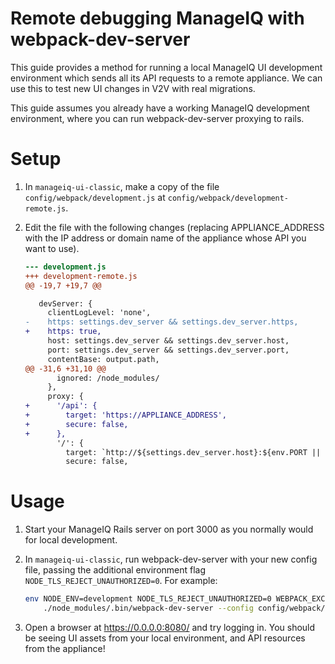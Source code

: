 # Remote debugging ManageIQ with webpack-dev-server

This guide provides a method for running a local ManageIQ UI development environment which sends all its API requests to a remote appliance. We can use this to test new UI changes in V2V with real migrations.

This guide assumes you already have a working ManageIQ development environment, where you can run webpack-dev-server proxying to rails.

# Setup

1. In `manageiq-ui-classic`, make a copy of the file `config/webpack/development.js` at `config/webpack/development-remote.js`.
2. Edit the file with the following changes (replacing APPLIANCE_ADDRESS with the IP address or domain name of the appliance whose API you want to use).

    ```diff
    --- development.js
    +++ development-remote.js
    @@ -19,7 +19,7 @@

       devServer: {
         clientLogLevel: 'none',
    -    https: settings.dev_server && settings.dev_server.https,
    +    https: true,
         host: settings.dev_server && settings.dev_server.host,
         port: settings.dev_server && settings.dev_server.port,
         contentBase: output.path,
    @@ -31,6 +31,10 @@
           ignored: /node_modules/
         },
         proxy: {
    +      '/api': {
    +        target: 'https://APPLIANCE_ADDRESS',
    +        secure: false,
    +      },
           '/': {
             target: `http://${settings.dev_server.host}:${env.PORT || '3000'}`,
             secure: false,
    ```

# Usage

1. Start your ManageIQ Rails server on port 3000 as you normally would for local development.

2. In `manageiq-ui-classic`, run webpack-dev-server with your new config file, passing the additional environment flag `NODE_TLS_REJECT_UNAUTHORIZED=0`. For example:

    ```sh
    env NODE_ENV=development NODE_TLS_REJECT_UNAUTHORIZED=0 WEBPACK_EXCLUDE_NODE_MODULES=1 \
        ./node_modules/.bin/webpack-dev-server --config config/webpack/development-remote.js
    ```
    
 3. Open a browser at https://0.0.0.0:8080/ and try logging in. You should be seeing UI assets from your local environment, and API resources from the appliance!
 
